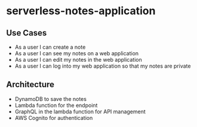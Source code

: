 # serverless-notes-application

## Use Cases

- As a user I can create a note
- As a user I can see my notes on a web application
- As a user I can edit my notes in the web application
- As a user I can log into my web application so that my notes are private

## Architecture

- DynamoDB to save the notes
- Lambda function for the endpoint
- GraphQL in the lambda function for API management
- AWS Cognito for authentication
